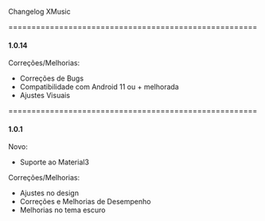 Changelog XMusic

======================================================

#### 1.0.14

Correções/Melhorias:
- Correções de Bugs
- Compatibilidade com Android 11 ou + melhorada
- Ajustes Visuais

======================================================

#### 1.0.1
Novo:
- Suporte ao Material3

Correções/Melhorias:
- Ajustes no design
- Correções e Melhorias de Desempenho
- Melhorias no tema escuro